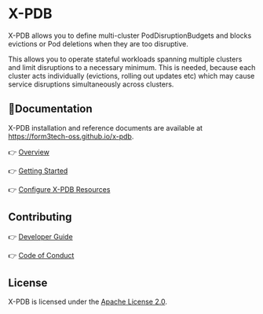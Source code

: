 # X-PDB

X-PDB allows you to define multi-cluster PodDisruptionBudgets and blocks evictions or Pod deletions when they are too disruptive.

This allows you to operate stateful workloads spanning multiple clusters and limit disruptions to a necessary minimum.
This is needed, because each cluster acts individually (evictions, rolling out updates etc) which may cause service disruptions simultaneously across clusters.

## 📙Documentation

X-PDB installation and reference documents are available at https://form3tech-oss.github.io/x-pdb.

👉 [Overview](https://form3tech-oss.github.io/x-pdb)

👉 [Getting Started](https://form3tech-oss.github.io/x-pdb/getting-started)

👉 [Configure X-PDB Resources](https://form3tech-oss.github.io/x-pdb/configuring-xpdb)

## Contributing

👉 [Developer Guide](https://form3tech-oss.github.io/x-pdb/developer-guide)

👉 [Code of Conduct](https://form3tech-oss.github.io/x-pdb/code-of-conduct)

## License

X-PDB is licensed under the [Apache License 2.0](./LICENSE).
